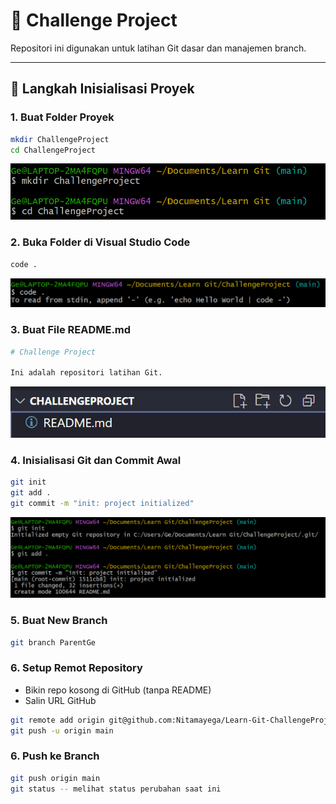 # 🚀 Challenge Project

Repositori ini digunakan untuk latihan Git dasar dan manajemen branch.

---

## 🎯 Langkah Inisialisasi Proyek

### 1. Buat Folder Proyek
```bash
mkdir ChallengeProject
cd ChallengeProject
```
![alt text](assets/1.png)
### 2. Buka Folder di Visual Studio Code
```bash
code .
```
![alt text](assets/2.png)

### 3. Buat File README.md
```bash
# Challenge Project

Ini adalah repositori latihan Git.
```
![alt text](assets/3.png)

### 4. Inisialisasi Git dan Commit Awal
```bash
git init
git add .
git commit -m "init: project initialized"
```
![alt text](assets/4.png)

### 5. Buat New Branch
```bash
git branch ParentGe
```

### 6. Setup Remot Repository
- Bikin repo kosong di GitHub (tanpa README)
- Salin URL GitHub
```bash
git remote add origin git@github.com:Nitamayega/Learn-Git-ChallengeProject.git
git push -u origin main
```

### 6. Push ke Branch
```bash
git push origin main
git status -- melihat status perubahan saat ini
```


